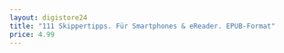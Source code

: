 ```yaml
---
layout: digistore24
title: "111 Skippertipps. Für Smartphones & eReader. EPUB-Format"
price: 4.99
---
```

